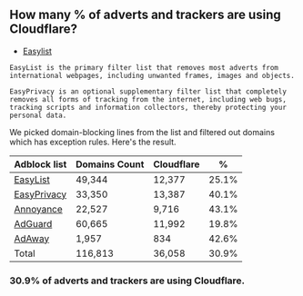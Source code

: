 ## How many % of adverts and trackers are using Cloudflare?


- [Easylist](https://web.archive.org/web/20210516110248/https://easylist.to/)
```
EasyList is the primary filter list that removes most adverts from international webpages, including unwanted frames, images and objects.

EasyPrivacy is an optional supplementary filter list that completely removes all forms of tracking from the internet, including web bugs, tracking scripts and information collectors, thereby protecting your personal data.
```


We picked domain-blocking lines from the list and filtered out domains which has exception rules.
Here's the result.


| Adblock list | Domains Count | Cloudflare | % |
| --- | --- | --- | --- |
| [EasyList](https://easylist.to/easylist/easylist.txt) | 49,344 | 12,377 | 25.1% |
| [EasyPrivacy](https://easylist.to/easylist/easyprivacy.txt) | 33,350 | 13,387 | 40.1% |
| [Annoyance](https://secure.fanboy.co.nz/fanboy-annoyance.txt) | 22,527 | 9,716 | 43.1% |
| [AdGuard](https://adguardteam.github.io/AdGuardSDNSFilter/Filters/filter.txt) | 60,665 | 11,992 | 19.8% |
| [AdAway](https://raw.githubusercontent.com/AdAway/adaway.github.io/master/hosts.txt) | 1,957 | 834 | 42.6% |
| Total | 116,813 | 36,058 | 30.9% |


### 30.9% of adverts and trackers are using Cloudflare.